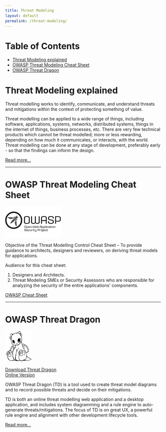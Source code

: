 ```yaml
---
title: Threat Modeling
layout: default
permalink: /threat-modeling/
---
```


# Table of Contents
- [Threat Modeling explained](#threat-modeling-explained)
- [OWASP Threat Modeling Cheat Sheet](#owasp-threat-modeling-cheat-sheet)
- [OWASP Threat Dragon](#owasp-threat-dragon)

# Threat Modeling explained

Threat modelling works to identify, communicate, and understand threats and mitigations within the context of protecting something of value.

Threat modelling can be applied to a wide range of things, including software, applications, systems, networks, distributed systems, things in the internet of things, business processes, etc. There are very few technical products which cannot be threat modelled; more or less rewarding, depending on how much it communicates, or interacts, with the world. Threat modelling can be done at any stage of development, preferably early - so that the findings can inform the design.

[Read more...](https://owasp.org/www-community/Application_Threat_Modeling)

-----

# OWASP Threat Modeling Cheat Sheet
![Open Web Application Security Project](../assets/OWASP-180x100.png) 

Objective of the Threat Modelling Control Cheat Sheet – To provide guidance to architects, designers and reviewers, on deriving threat models for applications.

Audience for this cheat sheet:

1.  Designers and Architects.
1.  Threat Modeling SMEs or Security Assessors who are responsible for analyzing the security of the entire applications’ components.

[OWASP Cheat Sheet](https://cheatsheetseries.owasp.org/cheatsheets/Threat_Modeling_Cheat_Sheet.html)

-----

# OWASP Threat Dragon
[![OWASP Threat Dragon](../assets/OWASP-Threat-Dragon-86x100.png)](https://owasp.org/www-project-threat-dragon/)

[Download Threat Dragon](https://github.com/mike-goodwin/owasp-threat-dragon)<br />
[Online Version](https://threatdragon.org/login)

OWASP Threat Dragon (TD) is a tool used to create threat model diagrams and to record possible threats and decide on their mitigations.

TD is both an online threat modelling web application and a desktop application, and includes system diagramming and a rule engine to auto-generate threats/mitigations. The focus of TD is on great UX, a powerful rule engine and alignment with other development lifecycle tools.

[Read more...](https://owasp.org/www-project-threat-dragon/)